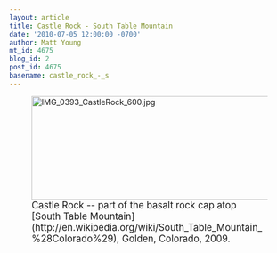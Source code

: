 ```yaml
---
layout: article
title: Castle Rock - South Table Mountain
date: '2010-07-05 12:00:00 -0700'
author: Matt Young
mt_id: 4675
blog_id: 2
post_id: 4675
basename: castle_rock_-_s
---
```

<figure>
<img src="{{ site.baseurl }}/uploads/2010/IMG_0393_CastleRock_600.jpg" alt="IMG_0393_CastleRock_600.jpg" width="600" height="186" />
<figcaption markdown="span"> 
<big>Castle Rock -- part of the basalt rock cap atop [South Table Mountain](http://en.wikipedia.org/wiki/South_Table_Mountain_%28Colorado%29), Golden, Colorado, 2009.</big>

</figcaption>
</figure>
